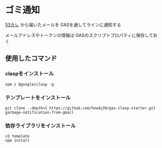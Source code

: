 # ゴミ通知

[53カレ](https://www.53cal.jp/) から届いたメールを
GASを通してラインに通知する

メールアドレスやトークンの情報は
GASのスクリプトプロパティに保存しておく

## 使用したコマンド
### claspをインストール
`npm i @google/clasp -g`

### テンプレートをインストール
`git clone --depth=1 https://github.com/howdy39/gas-clasp-starter.git garbage-notification-from-gmail`

### 依存ライブラリをインストール
```
cd template
npm install
```

